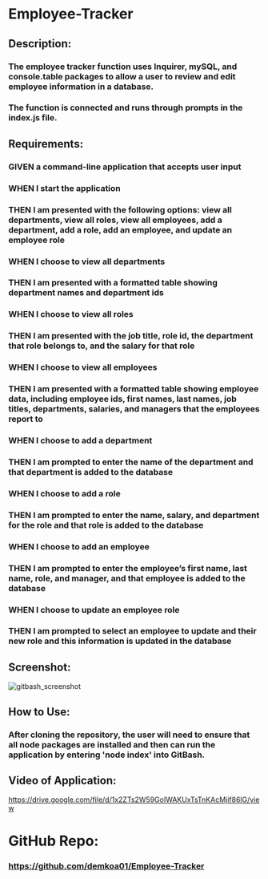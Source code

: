 # Employee-Tracker

## Description:
### The employee tracker function uses Inquirer, mySQL, and console.table packages to allow a user to review and edit employee information in a database.
### The function is connected and runs through prompts in the index.js file.

## Requirements:
### GIVEN a command-line application that accepts user input
### WHEN I start the application
### THEN I am presented with the following options: view all departments, view all roles, view all employees, add a department, add a role, add an employee, and update an employee role
### WHEN I choose to view all departments
### THEN I am presented with a formatted table showing department names and department ids
### WHEN I choose to view all roles
### THEN I am presented with the job title, role id, the department that role belongs to, and the salary for that role
### WHEN I choose to view all employees
### THEN I am presented with a formatted table showing employee data, including employee ids, first names, last names, job titles, departments, salaries, and managers that the employees report to
### WHEN I choose to add a department
### THEN I am prompted to enter the name of the department and that department is added to the database
### WHEN I choose to add a role
### THEN I am prompted to enter the name, salary, and department for the role and that role is added to the database
### WHEN I choose to add an employee
### THEN I am prompted to enter the employee’s first name, last name, role, and manager, and that employee is added to the database
### WHEN I choose to update an employee role
### THEN I am prompted to select an employee to update and their new role and this information is updated in the database

## Screenshot:
![gitbash_screenshot](https://user-images.githubusercontent.com/93881224/155919017-fce30b69-600d-4e4e-88af-7441f68740b5.JPG)

## How to Use:
### After cloning the repository, the user will need to ensure that all node packages are installed and then can run the application by entering 'node index' into GitBash.

## Video of Application:
https://drive.google.com/file/d/1x2ZTs2W59GoIWAKUxTsTnKAcMjif86lG/view

# GitHub Repo:
### https://github.com/demkoa01/Employee-Tracker


